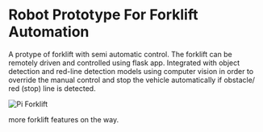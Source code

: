 # Robot Prototype For Forklift Automation

A protype of forklift with semi automatic control. The forklift can be remotely driven and controlled using flask app. Integrated with object detection and red-line detection models using computer vision in order to override the manual control and stop the vehicle automatically if obstacle/ red (stop) line is detected. 

![Pi Forklift](https://github.com/sandeshshrestha45/RobotPrototypeForAGVs/assets/10694553/ea02808f-b9ae-4894-9ccb-bc7e3238c6ad) <br>

more forklift features on the way.


